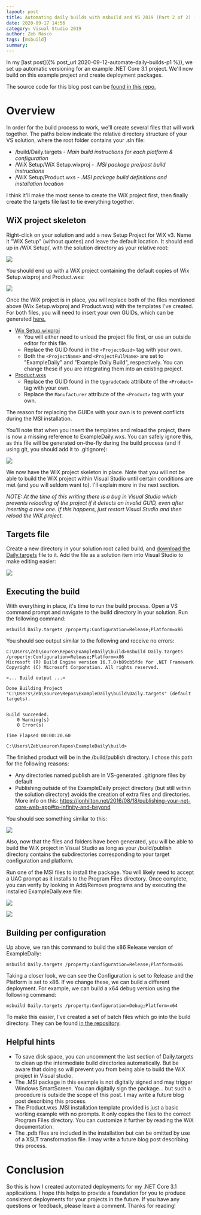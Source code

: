 ```yaml
---
layout: post
title: Automating daily builds with msbuild and VS 2019 (Part 2 of 2) - Deployment packages
date: 2020-09-17 14:56
category: Visual Studio 2019
author: Zeb Rasco
tags: [msbuild]
summary: 
---
```


In my [last post]({% post_url 2020-09-12-automate-daily-builds-p1 %}), we set up automatic versioning for an example .NET Core 3.1 project. We'll now build on this example project and create deployment packages.

The source code for this blog post can be [found in this repo.](https://github.com/zrasco/ExampleDaily/tree/part2)

# Overview

In order for the build process to work, we'll create several files that will work together. The paths below indicate the relative directory structure of your VS solution, where the root folder contains your .sln file:

- /build/Daily.targets - <i>Main build instructions for each platform & configuration</i>
- /WiX Setup/WiX Setup.wixproj - <i>.MSI package pre/post build instructions</i>
- /WiX Setup/Product.wxs - <i>.MSI package build definitions and installation location</i>

I think it'll make the most sense to create the WiX project first, then finally create the targets file last to tie everything together.

## WiX project skeleton

Right-click on your solution and add a new Setup Project for WiX v3. Name it "WiX Setup" (without quotes) and leave the default location. It should end up in /WiX Setup/, with the solution directory as your relative root:

[![](/assets/2020-09-17-automate-daily-builds-p2/2020-09-18-09-39-56.png)](/assets/2020-09-17-automate-daily-builds-p2/2020-09-18-09-39-56.png)

You should end up with a WiX project containing the default copies of Wix Setup.wixproj and Product.wxs:

[![](/assets/2020-09-17-automate-daily-builds-p2/2020-09-18-09-44-30.png)](/assets/2020-09-17-automate-daily-builds-p2/2020-09-18-09-44-30.png)

Once the WiX project is in place, you will replace both of the files mentioned above (Wix Setup.wixproj and Product.wxs) with the templates I've created. For both files, you will need to insert your own GUIDs, which can be generated [here.](https://www.guidgenerator.com/online-guid-generator.aspx)

- [Wix Setup.wixproj](https://github.com/zrasco/ExampleDaily/blob/part2/WiX%20Setup/WiX%20Setup.wixproj)
    - You will either need to unload the project file first, or use an outside editor for this file.
    - Replace the GUID found in the `<ProjectGuid>` tag with your own.
    - Both the `<ProjectName>` and `<ProjectFullName>` are set to "ExampleDaily" and "Example Daily Build", respectively. You can change these if you are integrating them into an existing project. 
- [Product.wxs](https://github.com/zrasco/ExampleDaily/blob/part2/WiX%20Setup/Product.wxs)
    - Replace the GUID found in the `UpgradeCode` attribute of the `<Product>` tag with your own.
    - Replace the `Manufacturer` attribute of the `<Product>` tag with your own.

The reason for replacing the GUIDs with your own is to prevent conflicts during the MSI installation.

You'll note that when you insert the templates and reload the project, there is now a missing reference to ExampleDaily.wxs. You can safely ignore this, as this file will be generated on-the-fly during the build process (and if using git, you should add it to .gitignore):

[![](/assets/2020-09-17-automate-daily-builds-p2/2020-09-18-10-20-20.png)](/assets/2020-09-17-automate-daily-builds-p2/2020-09-18-10-20-20.png)

We now have the WiX project skeleton in place. Note that you will not be able to build the WiX project within Visual Studio until certain conditions are met (and you will seldom want to). I'll explain more in the next section.

<i>NOTE: At the time of this writing there is a bug in Visual Studio which prevents reloading of the project if it detects an invalid GUID, even after inserting a new one. If this happens, just restart Visual Studio and then reload the WiX project.</i>

## Targets file

Create a new directory in your solution root called build, and [download the Daily.targets](https://github.com/zrasco/ExampleDaily/blob/part2/build/Daily.targets) file to it. Add the file as a solution item into Visual Studio to make editing easier:

[![](/assets/2020-09-17-automate-daily-builds-p2/2020-09-18-10-43-34.png)](/assets/2020-09-17-automate-daily-builds-p2/2020-09-18-10-43-34.png)

## Executing the build

With everything in place, it's time to run the build process. Open a VS command prompt and navigate to the build directory in your solution. Run the following command:

```msbuild
msbuild Daily.targets /property:Configuration=Release;Platform=x86
```

You should see output similar to the following and receive no errors:

```command
C:\Users\Zeb\source\Repos\ExampleDaily\build>msbuild Daily.targets /property:Configuration=Release;Platform=x86
Microsoft (R) Build Engine version 16.7.0+b89cb5fde for .NET Framework
Copyright (C) Microsoft Corporation. All rights reserved.

<... Build output ...>

Done Building Project "C:\Users\Zeb\source\Repos\ExampleDaily\build\Daily.targets" (default targets).


Build succeeded.
    0 Warning(s)
    0 Error(s)

Time Elapsed 00:00:20.60

C:\Users\Zeb\source\Repos\ExampleDaily\build>
```

The finished product will be in the /build/publish directory. I chose this path for the following reasons:
- Any directories named publish are in VS-generated .gitignore files by default
- Publishing outside of the ExampleDaily project directory (but still within the solution directory) avoids the creation of extra files and directories. More info on this: https://jonhilton.net/2016/08/18/publishing-your-net-core-web-app#to-infinity-and-beyond

You should see something similar to this:

[![](/assets/2020-09-17-automate-daily-builds-p2/2020-09-18-11-00-14.png)](/assets/2020-09-17-automate-daily-builds-p2/2020-09-18-11-00-14.png)

Also, now that the files and folders have been generated, you will be able to build the WiX project in Visual Studio as long as your /build/publish directory contains the subdirectories corresponding to your target configuration and platform.

Run one of the MSI files to install the package. You will likely need to accept a UAC prompt as it installs to the Program Files directory. Once complete, you can verify by looking in Add/Remove programs and by executing the installed ExampleDaily.exe file:

[![](/assets/2020-09-17-automate-daily-builds-p2/2020-09-18-11-15-14.png)](/assets/2020-09-17-automate-daily-builds-p2/2020-09-18-11-15-14.png)

[![](/assets/2020-09-17-automate-daily-builds-p2/2020-09-18-11-14-16.png)](/assets/2020-09-17-automate-daily-builds-p2/2020-09-18-11-14-16.png)

## Building per configuration

Up above, we ran this command to build the x86 Release version of ExampleDaily:

```msbuild
msbuild Daily.targets /property:Configuration=Release;Platform=x86
```

Taking a closer look, we can see the Configuration is set to Release and the Platform is set to x86. If we change these, we can build a different deployment. For example, we can build a x64 debug version using the following command:

```msbuild
msbuild Daily.targets /property:Configuration=Debug;Platform=x64
```

To make this easier, I've created a set of batch files which go into the build directory. They can be found [in the repository](https://github.com/zrasco/ExampleDaily/tree/part2/build).

## Helpful hints

- To save disk space, you can uncomment the last section of Daily.targets to clean up the intermediate build directories automatically. But be aware that doing so will prevent you from being able to build the WiX project in Visual studio.
- The .MSI package in this example is not digitally signed and may trigger Windows SmartScreen. You can digitally sign the package... but such a procedure is outside the scope of this post. I may write a future blog post describing this process.
- The Product.wxs .MSI installation template provided is just a basic working example with no prompts. It only copies the files to the correct Program Files directory. You can customize it further by reading the WiX documentation.
- The .pdb files are included in the installation but can be omitted by use of a XSLT transformation file. I may write a future blog post describing this process.

# Conclusion

So this is how I created automated deployments for my .NET Core 3.1 applications. I hope this helps to provide a foundation for you to produce consistent deployments for your projects in the future. If you have any questions or feedback, please leave a comment. Thanks for reading!